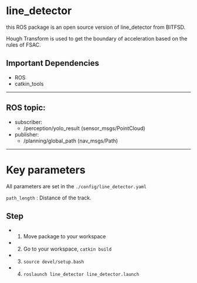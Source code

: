 # line_detector

this ROS package is an open source version of line_detector from BITFSD.

Hough Transform is used to get the boundary of acceleration based on the rules of FSAC.

## Important Dependencies
* ROS
* catkin_tools

---
## ROS topic:
* subscriber:
	- /perception/yolo_result (sensor_msgs/PointCloud)
* publisher:	
	- /planning/global_path (nav_msgs/Path)

---
# Key parameters

All parameters are set in the `./config/line_detector.yaml`  

`path_length` : Distance of the track.  

## Step

* 1. Move package to your workspace  
* 2. Go to your workspace,  `catkin build`  
* 3. `source devel/setup.bash`  
* 4. `roslaunch line_detector line_detector.launch`  

